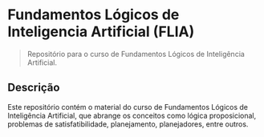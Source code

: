 # Fundamentos Lógicos de Inteligencia Artificial (FLIA)

> Repositório para o curso de Fundamentos Lógicos de Inteligência Artificial.

## Descrição

Este repositório contém o material do curso de Fundamentos Lógicos de Inteligência Artificial, que abrange os conceitos como lógica proposicional, problemas de satisfatibilidade, planejamento, planejadores, entre outros.
